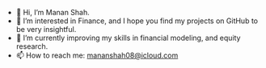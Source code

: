 - 👋 Hi, I’m Manan Shah.
- 👀 I’m interested in Finance, and I hope you find my projects on GitHub to be very insightful.
- 🌱 I’m currently improving my skills in financial modeling, and  equity research.
- 📫 How to reach me: mananshah08@icloud.com

<!---
mananshah08/mananshah08 is a ✨ special ✨ repository because its `README.md` (this file) appears on your GitHub profile.
You can click the Preview link to take a look at your changes.
--->
